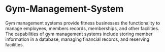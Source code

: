 # Gym-Management-System
Gym management systems provide fitness businesses the functionality to manage employees, members records, memberships, and other facilities. The capabilities of gym management systems include storing member information in a database, managing financial records, and reserving facilities.

